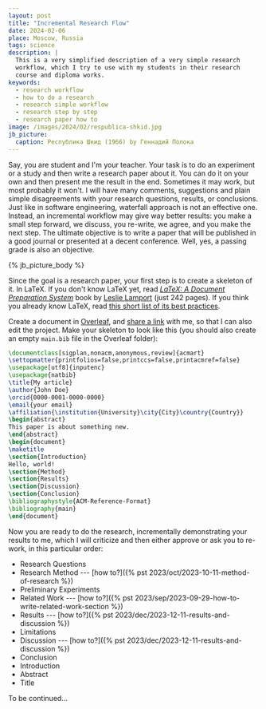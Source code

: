 ```yaml
---
layout: post
title: "Incremental Research Flow"
date: 2024-02-06
place: Moscow, Russia
tags: science
description: |
  This is a very simplified description of a very simple research
  workflow, which I try to use with my students in their research
  course and diploma works.
keywords:
  - research workflow
  - how to do a research
  - research simple workflow
  - research step by step
  - research paper how to
image: /images/2024/02/respublica-shkid.jpg
jb_picture:
  caption: Республика Шкид (1966) by Геннадий Полока
---
```


Say, you are student and I'm your teacher. Your task is to do an experiment or a study and 
then write a research paper about it. You can do it on your own and then present
me the result in the end. Sometimes it may work, but most probably it won't.
I will have many comments, suggestions and plain simple disagreements with your
research questions, results, or conclusions. Just like in software engineering,
waterfall approach is not an effective one. Instead, an incremental workflow
may give way better results: you make a small step forward, we discuss, you re-write,
we agree, and you make the next step. The ultimate objective is to write a paper
that will be published in a good journal or presented at a decent conference.
Well, yes, a passing grade is also an objective.

<!--more-->

{% jb_picture_body %}

Since the goal is a research paper, your first step is to create a skeleton of it. 
In LaTeX. If you don't know LaTeX yet, read 
[_LaTeX: A Document Preparation System_](https://www.amazon.com/LaTeX-Document-Preparation-System-2nd/dp/0201529831) book 
by [Leslie Lamport](https://en.wikipedia.org/wiki/Leslie_Lamport) (just 242 pages). 
If you think you already know
LaTeX, read [this short list of its best practices](https://yegor256.github.io/latex-best-practices/main.pdf).

Create a document in [Overleaf](https://overleaf.com), and 
[share a link](https://www.overleaf.com/learn/how-to/Sharing_a_project#Link_sharing) with me, so that
I can also edit the project. Make your skeleton to look like this (you should also create an empty `main.bib` file
in the Overleaf folder):

```tex
\documentclass[sigplan,nonacm,anonymous,review]{acmart}
\settopmatter{printfolios=false,printccs=false,printacmref=false}
\usepackage[utf8]{inputenc}
\usepackage{natbib}
\title{My article}
\author{John Doe}
\orcid{0000-0001-0000-0000}
\email{your email}
\affiliation{\institution{University}\city{City}\country{Country}}
\begin{abstract}
This paper is about something new.
\end{abstract}
\begin{document}
\maketitle
\section{Introduction}
Hello, world!
\section{Method}
\section{Results}
\section{Discussion}
\section{Conclusion}
\bibliographystyle{ACM-Reference-Format}
\bibliography{main}
\end{document}
```

Now you are ready to do the research, incrementally demonstrating your results to me,
which I will criticize and then either approve or ask you to re-work, in this 
particular order:

  * Research Questions
  * Research Method --- [how to?]({% pst 2023/oct/2023-10-11-method-of-research %})
  * Preliminary Experiments
  * Related Work --- [how to?]({% pst 2023/sep/2023-09-29-how-to-write-related-work-section %})
  * Results --- [how to?]({% pst 2023/dec/2023-12-11-results-and-discussion %})
  * Limitations
  * Discussion --- [how to?]({% pst 2023/dec/2023-12-11-results-and-discussion %})
  * Conclusion
  * Introduction
  * Abstract
  * Title

To be continued...